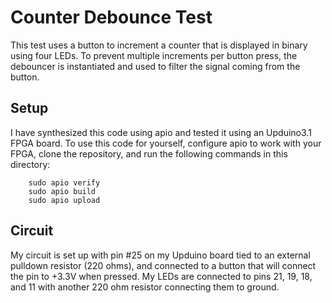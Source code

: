 # Counter Debounce Test

This test uses a button to increment a counter that is displayed in binary using four LEDs. To prevent multiple increments per button press, the debouncer is instantiated and used to filter the signal coming from the button.


## Setup

I have synthesized this code using apio and tested it using an Upduino3.1 FPGA board. To use this code for yourself, configure apio to work with your FPGA, clone the repository, and run the following commands in this directory:

```
	sudo apio verify
	sudo apio build
	sudo apio upload
```

## Circuit

My circuit is set up with pin #25 on my Upduino board tied to an external pulldown resistor (220 ohms), and connected to a button that will connect the pin to +3.3V when pressed. My LEDs are connected to pins 21, 19, 18, and 11 with another 220 ohm resistor connecting them to ground.

